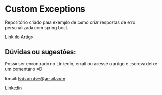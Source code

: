 # Custom Exceptions
Repositório criado para exemplo de como criar respostas de erro personalizada com spring boot.

[Link do Artigo](https://github.com/ledsonsilva/spring-boot-custom-exceptions)

## Dúvidas ou sugestões:
Posso ser encontrado no Linkedin, email ou acesse o artigo e escreva deixe um comentário =D

Email: ledson.dev@gmail.com

[Linkedin](https://www.linkedin.com/in/ledson-silva-6a908a110/)
